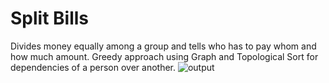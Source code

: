 # Split Bills
Divides money equally among a group and tells who has to pay whom and how much amount.
Greedy approach using Graph and Topological Sort for dependencies of a person over another.
![output](https://user-images.githubusercontent.com/54227869/115671230-ec848980-a367-11eb-8870-1e7541154042.jpg)
